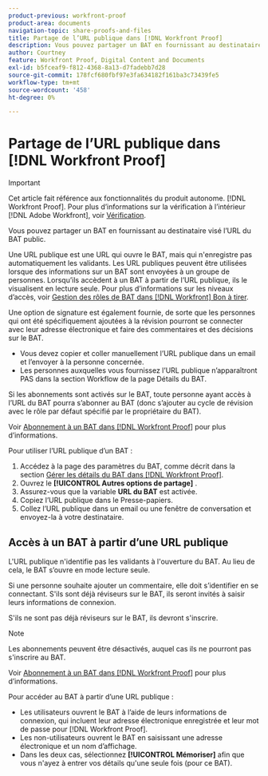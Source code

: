 ```yaml
---
product-previous: workfront-proof
product-area: documents
navigation-topic: share-proofs-and-files
title: Partage de l’URL publique dans [!DNL Workfront Proof]
description: Vous pouvez partager un BAT en fournissant au destinataire visé l’URL du BAT public.
author: Courtney
feature: Workfront Proof, Digital Content and Documents
exl-id: b5fceaf9-f812-4368-8a13-d7fadebb7d28
source-git-commit: 178fcf680fbf97e3fa634182f161ba3c73439fe5
workflow-type: tm+mt
source-wordcount: '458'
ht-degree: 0%

---
```


# Partage de l’URL publique dans [!DNL Workfront Proof]

>[!IMPORTANT]
>
>Cet article fait référence aux fonctionnalités du produit autonome. [!DNL Workfront Proof]. Pour plus d’informations sur la vérification à l’intérieur [!DNL Adobe Workfront], voir [Vérification](../../../review-and-approve-work/proofing/proofing.md).

Vous pouvez partager un BAT en fournissant au destinataire visé l’URL du BAT public.

Une URL publique est une URL qui ouvre le BAT, mais qui n&#39;enregistre pas automatiquement les validants. Les URL publiques peuvent être utilisées lorsque des informations sur un BAT sont envoyées à un groupe de personnes. Lorsqu’ils accèdent à un BAT à partir de l’URL publique, ils le visualisent en lecture seule. Pour plus d’informations sur les niveaux d’accès, voir [Gestion des rôles de BAT dans [!DNL Workfront] Bon à tirer](../../../workfront-proof/wp-work-proofsfiles/share-proofs-and-files/manage-proof-roles.md).

Une option de signature est également fournie, de sorte que les personnes qui ont été spécifiquement ajoutées à la révision pourront se connecter avec leur adresse électronique et faire des commentaires et des décisions sur le BAT.

* Vous devez copier et coller manuellement l’URL publique dans un email et l’envoyer à la personne concernée.
* Les personnes auxquelles vous fournissez l’URL publique n’apparaîtront PAS dans la section Workflow de la page Détails du BAT.

Si les abonnements sont activés sur le BAT, toute personne ayant accès à l’URL du BAT pourra s’abonner au BAT (donc s’ajouter au cycle de révision avec le rôle par défaut spécifié par le propriétaire du BAT).

Voir [Abonnement à un BAT dans [!DNL Workfront Proof]](../../../workfront-proof/wp-work-proofsfiles/share-proofs-and-files/subscribe-to-proof.md) pour plus d’informations.

Pour utiliser l’URL publique d’un BAT :

1. Accédez à la page des paramètres du BAT, comme décrit dans la section [Gérer les détails du BAT dans [!DNL Workfront Proof]](../../../workfront-proof/wp-work-proofsfiles/manage-your-work/manage-proof-details.md).
1. Ouvrez le **[!UICONTROL Autres options de partage]** .
1. Assurez-vous que la variable **URL du BAT** est activée.
1. Copiez l’URL publique dans le Presse-papiers.
1. Collez l’URL publique dans un email ou une fenêtre de conversation et envoyez-la à votre destinataire.

## Accès à un BAT à partir d’une URL publique

L&#39;URL publique n&#39;identifie pas les validants à l&#39;ouverture du BAT. Au lieu de cela, le BAT s’ouvre en mode lecture seule.

Si une personne souhaite ajouter un commentaire, elle doit s’identifier en se connectant. S&#39;ils sont déjà réviseurs sur le BAT, ils seront invités à saisir leurs informations de connexion.

S&#39;ils ne sont pas déjà réviseurs sur le BAT, ils devront s&#39;inscrire.

>[!NOTE]
>
>Les abonnements peuvent être désactivés, auquel cas ils ne pourront pas s&#39;inscrire au BAT.

Voir [Abonnement à un BAT dans [!DNL Workfront Proof]](../../../workfront-proof/wp-work-proofsfiles/share-proofs-and-files/subscribe-to-proof.md) pour plus d’informations.

Pour accéder au BAT à partir d’une URL publique :

* Les utilisateurs ouvrent le BAT à l’aide de leurs informations de connexion, qui incluent leur adresse électronique enregistrée et leur mot de passe pour [!DNL Workfront Proof].
* Les non-utilisateurs ouvrent le BAT en saisissant une adresse électronique et un nom d’affichage.
* Dans les deux cas, sélectionnez **[!UICONTROL Mémoriser]** afin que vous n&#39;ayez à entrer vos détails qu&#39;une seule fois (pour ce BAT).
